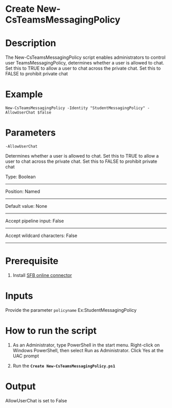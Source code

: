 # Create New-CsTeamsMessagingPolicy

# Description
The New-CsTeamsMessagingPolicy script enables administrators to control user TeamsMessagingPolicy, determines whether a user is allowed to chat. Set this to TRUE to allow a user to chat across the private chat. Set this to FALSE to prohibit private chat

# Example
    New-CsTeamsMessagingPolicy -Identity "StudentMessagingPolicy" -AllowUserChat $false

# Parameters
`-AllowUserChat`

Determines whether a user is allowed to chat. Set this to TRUE to allow a user to chat across the private chat. Set this to FALSE to prohibit private chat

Type:	                               Boolean 
 * * *
Position:	                           Named
- - -
Default value:                         None
- - -
Accept pipeline input:	               False
* * *
Accept wildcard characters:	           False
* * *

# Prerequisite
1)	Install [SFB online connector](https://www.microsoft.com/en-us/download/details.aspx?id=39366)

# Inputs
Provide the parameter
`policyname` Ex:StudentMessagingPolicy

# How to run the script

1. As an Administrator, type PowerShell in the start menu. Right-click on Windows PowerShell, then select Run as Administrator.
Click Yes at the UAC prompt

2)	Run the **`Create New-CsTeamsMessagingPolicy.ps1`**

# Output
AllowUserChat is set to False
